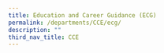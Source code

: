 ```yaml
---
title: Education and Career Guidance (ECG)
permalink: /departments/CCE/ecg/
description: ""
third_nav_title: CCE
---
```

